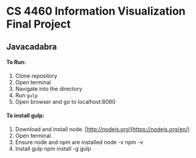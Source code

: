 # CS 4460 Information Visualization Final Project
## Javacadabra

#### To Run:
1. Clone repository
2. Open terminal
3. Navigate into the directory
4. Run `gulp`
5. Open browser and go to localhost:8080

#### To install gulp:
1. Download and install node. [http://nodejs.org](https://nodejs.org/en/)
2. Open terminal.
3. Ensure node and npm are installed
        node -v
        npm -v
4. Install gulp
        npm install -g gulp